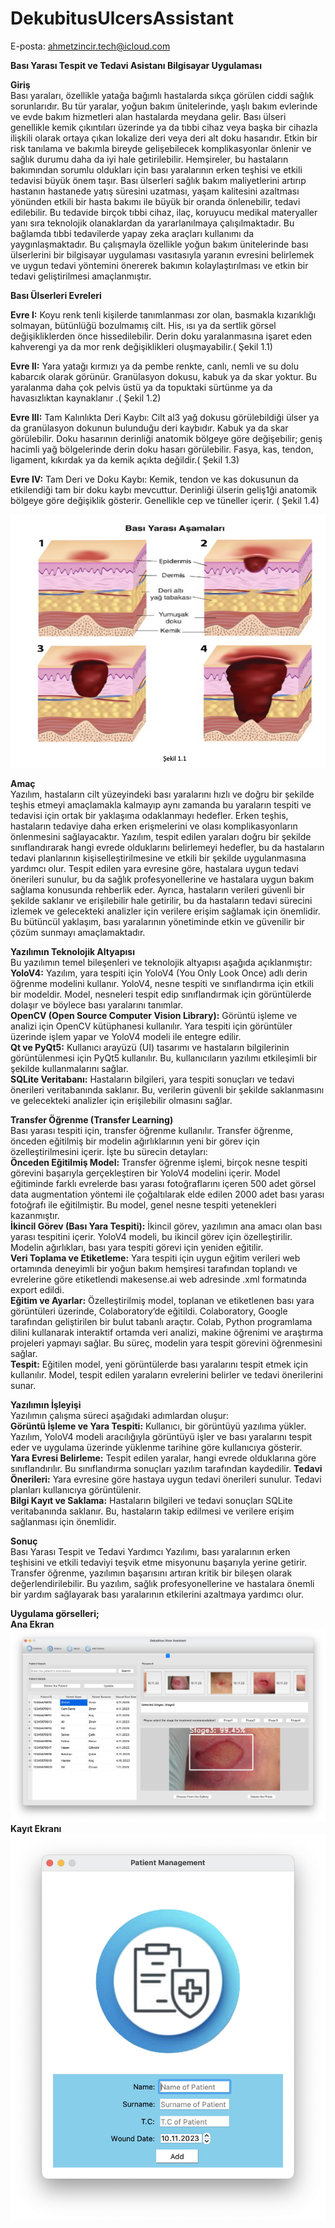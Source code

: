 # DekubitusUlcersAssistant
E-posta: [ahmetzincir.tech@icloud.com](mailto:ahmetzincir.tech@icloud.com)


**Bası Yarası Tespit ve Tedavi Asistanı Bilgisayar Uygulaması**

**Giriş**  
	    Bası yaraları, özellikle yatağa bağımlı hastalarda sıkça görülen ciddi sağlık sorunlarıdır. Bu tür yaralar, yoğun bakım ünitelerinde, yaşlı bakım evlerinde ve evde bakım hizmetleri alan hastalarda meydana gelir. Bası ülseri genellikle kemik çıkıntıları üzerinde ya da tıbbi cihaz veya başka bir cihazla ilişkili olarak ortaya çıkan lokalize deri veya deri alt doku hasarıdır. Etkin bir risk tanılama ve bakımla bireyde gelişebilecek komplikasyonlar önlenir ve sağlık durumu daha da iyi hale getirilebilir. Hemşireler, bu hastaların bakımından sorumlu oldukları için bası yaralarının erken teşhisi ve etkili tedavisi büyük önem taşır. 
	Bası ülserleri sağlık bakım maliyetlerini artırıp hastanın hastanede yatış süresini uzatması, yaşam kalitesini azaltması yönünden etkili bir hasta bakımı ile büyük bir oranda önlenebilir, tedavi edilebilir. Bu tedavide birçok tıbbi cihaz, ilaç, koruyucu medikal materyaller yanı sıra teknolojik olanaklardan da yararlanılmaya çalışılmaktadır. Bu bağlamda tıbbi tedavilerde yapay zeka araçları kullanımı da yaygınlaşmaktadır. Bu çalışmayla özellikle yoğun bakım ünitelerinde bası ülserlerini bir bilgisayar uygulaması vasıtasıyla yaranın evresini belirlemek ve uygun tedavi yöntemini önererek bakımın kolaylaştırılması ve etkin bir tedavi geliştirilmesi amaçlanmıştır. 
				
						
**Bası Ülserleri Evreleri**

**Evre I:** Koyu renk tenli kişilerde tanımlanması zor olan, basmakla kızarıklığı solmayan, bütünlüğü bozulmamış cilt. His, ısı ya da sertlik görsel değişikliklerden önce 		    hissedilebilir. Derin doku yaralanmasına işaret eden kahverengi ya da mor renk değişiklikleri oluşmayabilir.( Şekil 1.1)   

**Evre II:** Yara yatağı kırmızı ya da pembe renkte, canlı, nemli ve su dolu kabarcık olarak görünür. Granülasyon dokusu, kabuk ya da skar yoktur. Bu yaralanma daha çok pelvis üstü ya da topuktaki sürtünme ya da havasızlıktan kaynaklanır .( Şekil 1.2)   

**Evre III:** 
Tam Kalınlıkta Deri Kaybı: Cilt al3 yağ dokusu görülebildiği ülser ya da granülasyon dokunun bulunduğu deri kaybıdır. Kabuk ya da skar görülebilir. Doku hasarının derinliği anatomik bölgeye göre değişebilir; geniş hacimli yağ bölgelerinde derin doku hasarı görülebilir. Fasya, kas, tendon, ligament, kıkırdak ya da kemik açıkta değildir.( Şekil 1.3)   

**Evre IV:** 
Tam Deri ve Doku Kaybı: Kemik, tendon ve kas dokusunun da etkilendiği tam bir doku kaybı mevcuttur. Derinliği ülserin geliş1ği anatomik bölgeye göre değişiklik gösterir. Genellikle cep ve tüneller içerir. ( Şekil 1.4)  

![Açıklama](DekubitusUlcers.png)



**Amaç**  
	Yazılım, hastaların cilt yüzeyindeki bası yaralarını hızlı ve doğru bir şekilde teşhis etmeyi amaçlamakla kalmayıp aynı zamanda bu yaraların tespiti ve tedavisi için ortak bir yaklaşıma odaklanmayı hedefler. Erken teşhis, hastaların tedaviye daha erken erişmelerini ve olası komplikasyonların önlenmesini sağlayacaktır. Yazılım, tespit edilen yaraları doğru bir şekilde sınıflandırarak hangi evrede olduklarını belirlemeyi hedefler, bu da hastaların tedavi planlarının kişiselleştirilmesine ve etkili bir şekilde uygulanmasına yardımcı olur. Tespit edilen yara evresine göre, hastalara uygun tedavi önerileri sunulur, bu da sağlık profesyonellerine ve hastalara uygun bakım sağlama konusunda rehberlik eder. Ayrıca, hastaların verileri güvenli bir şekilde saklanır ve erişilebilir hale getirilir, bu da hastaların tedavi sürecini izlemek ve gelecekteki analizler için verilere erişim sağlamak için önemlidir. Bu bütüncül yaklaşım, bası yaralarının yönetiminde etkin ve güvenilir bir çözüm sunmayı amaçlamaktadır.  


**Yazılımın Teknolojik Altyapısı**  
Bu yazılımın temel bileşenleri ve teknolojik altyapısı aşağıda açıklanmıştır:  
	**YoloV4:** Yazılım, yara tespiti için YoloV4 (You Only Look Once) adlı derin öğrenme modelini kullanır. YoloV4, nesne tespiti ve sınıflandırma için etkili bir modeldir. Model, nesneleri tespit edip sınıflandırmak için görüntülerde dolaşır ve böylece bası yaralarını tanımlar.  
	**OpenCV (Open Source Computer Vision Library):** Görüntü işleme ve analizi için OpenCV kütüphanesi kullanılır. Yara tespiti için görüntüler üzerinde işlem yapar ve YoloV4 modeli ile entegre edilir.  
	**Qt ve PyQt5:** Kullanıcı arayüzü (UI) tasarımı ve hastaların bilgilerinin görüntülenmesi için PyQt5 kullanılır. Bu, kullanıcıların yazılımı etkileşimli bir şekilde kullanmalarını sağlar.  
	**SQLite Veritabanı:** Hastaların bilgileri, yara tespiti sonuçları ve tedavi önerileri veritabanında saklanır. Bu, verilerin güvenli bir şekilde saklanmasını ve gelecekteki analizler için erişilebilir olmasını sağlar.  


**Transfer Öğrenme (Transfer Learning)**  
Bası yarası tespiti için, transfer öğrenme kullanılır. Transfer öğrenme, önceden eğitilmiş bir modelin ağırlıklarının yeni bir görev için özelleştirilmesini içerir. İşte bu sürecin detayları:  
	**Önceden Eğitilmiş Model:** Transfer öğrenme işlemi, birçok nesne tespiti görevini başarıyla gerçekleştiren bir YoloV4 modelini içerir. Model eğitiminde farklı evrelerde bası yarası fotoğraflarını içeren 500 adet görsel data augmentation yöntemi ile çoğaltılarak elde edilen  2000 adet bası yarası fotoğrafı ile eğitilmiştir. Bu model, genel nesne tespiti yetenekleri kazanmıştır.  
	**İkincil Görev (Bası Yara Tespiti):** İkincil görev, yazılımın ana amacı olan bası yarası tespitini içerir. YoloV4 modeli, bu ikincil görev için özelleştirilir. Modelin ağırlıkları, bası yara tespiti görevi için yeniden eğitilir.  
	**Veri Toplama ve Etiketleme:** Yara tespiti için uygun eğitim verileri web ortamında deneyimli bir yoğun bakım hemşiresi tarafından toplandı ve evrelerine göre etiketlendi makesense.ai  web adresinde .xml formatında export edildi.  
	**Eğitim ve Ayarlar:** Özelleştirilmiş model, toplanan ve etiketlenen bası yara görüntüleri üzerinde, Colaboratory’de eğitildi. Colaboratory, Google tarafından geliştirilen bir bulut tabanlı araçtır. Colab, Python programlama dilini kullanarak interaktif ortamda veri analizi, makine öğrenimi ve araştırma projeleri yapmayı sağlar. Bu süreç, modelin yara tespit görevini öğrenmesini sağlar.  
	**Tespit:** Eğitilen model, yeni görüntülerde bası yaralarını tespit etmek için kullanılır. Model, tespit edilen yaraların evrelerini belirler ve tedavi önerilerini sunar.  




**Yazılımın İşleyişi**  
Yazılımın çalışma süreci aşağıdaki adımlardan oluşur:  
	**Görüntü İşleme ve Yara Tespiti:** Kullanıcı, bir görüntüyü yazılıma yükler. Yazılım, YoloV4 modeli aracılığıyla görüntüyü işler ve bası yaralarını tespit eder ve uygulama üzerinde yüklenme tarihine göre kullanıcıya gösterir.    
	**Yara Evresi Belirleme:** Tespit edilen yaralar, hangi evrede olduklarına göre sınıflandırılır. Bu sınıflandırma sonuçları yazılım tarafından kaydedilir.
	**Tedavi Önerileri:** Yara evresine göre hastaya uygun tedavi önerileri sunulur. Tedavi planları kullanıcıya görüntülenir.    
	**Bilgi Kayıt ve Saklama:** Hastaların bilgileri ve tedavi sonuçları SQLite veritabanında saklanır. Bu, hastaların takip edilmesi ve verilere erişim sağlanması için önemlidir.    


**Sonuç**  
	Bası Yarası Tespit ve Tedavi Yardımcı Yazılımı, bası yaralarının erken teşhisini ve etkili tedaviyi teşvik etme misyonunu başarıyla yerine getirir. Transfer öğrenme, yazılımın başarısını artıran kritik bir bileşen olarak değerlendirilebilir. Bu yazılım, sağlık profesyonellerine ve hastalara önemli bir yardım sağlayarak bası yaralarının etkilerini azaltmaya yardımcı olur.  


**Uygulama görselleri;**  
**Ana Ekran**
![Açıklama](MainWindow.png)
**Kayıt Ekranı**
![Açıklama](PatienAddPicture.png)






















